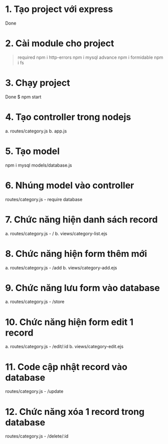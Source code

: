 # 1. Tạo project với express
Done

# 2. Cài module cho project
> required
npm i http-errors
npm i mysql
> advance
npm i formidable
npm i fs

# 3. Chạy project
Done $ npm start

# 4. Tạo controller trong nodejs
a. routes/category.js
b. app.js

# 5. Tạo model
npm i mysql
models/database.js

# 6. Nhúng model vào controller
routes/category.js - require database

# 7. Chức năng hiện danh sách record
a. routes/category.js - /
b. views/category-list.ejs

# 8. Chức năng hiện form thêm mới
a. routes/category.js - /add
b. views/category-add.ejs

# 9. Chức năng lưu form vào database
a. routes/category.js - /store

# 10. Chức năng hiện form edit 1 record
a. routes/category.js - /edit/:id
b. views/category-edit.ejs

# 11. Code cập nhật record vào database
routes/category.js - /update

# 12. Chức năng xóa 1 record trong database
routes/category.js - /delete/:id

